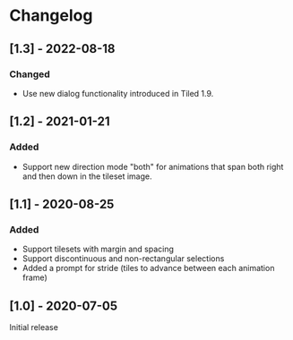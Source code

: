 # Changelog

## [1.3] - 2022-08-18

### Changed
- Use new dialog functionality introduced in Tiled 1.9.


## [1.2] - 2021-01-21

### Added
- Support new direction mode "both" for animations that span both right and then down in the tileset image.


## [1.1] - 2020-08-25

### Added
- Support tilesets with margin and spacing
- Support discontinuous and non-rectangular selections
- Added a prompt for stride (tiles to advance between each animation frame)


## [1.0] - 2020-07-05

Initial release
